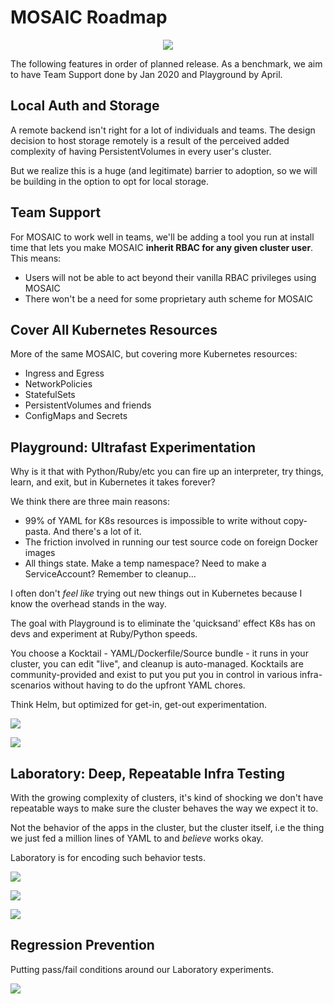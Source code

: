 # MOSAIC Roadmap
<p align="center">
  <img src='https://storage.googleapis.com/nectar-mosaic-public/images/pub-site/ash-on-charizard.png'/>
</p>

The following features in order of planned release. As a benchmark, 
we aim to have Team Support done by Jan 2020 and Playground by April. 

## Local Auth and Storage

A remote backend isn't right for a lot of individuals and teams. The design decision to host storage
remotely is a result of the perceived added complexity of having PersistentVolumes in every user's cluster.

But we realize this is a huge (and legitimate) barrier to adoption, so we will be building in the 
option to opt for local storage.


## Team Support

For MOSAIC to work well in teams, we'll be adding a tool you run at install time that lets you make 
MOSAIC **inherit RBAC for any given cluster user**. This means:
+ Users will not be able to act beyond their vanilla RBAC privileges using MOSAIC
+ There won't be a need for some proprietary auth scheme for MOSAIC 

## Cover All Kubernetes Resources

More of the same MOSAIC, but covering more Kubernetes resources:
+ Ingress and Egress
+ NetworkPolicies 
+ StatefulSets
+ PersistentVolumes and friends
+ ConfigMaps and Secrets

## Playground: Ultrafast Experimentation

Why is it that with Python/Ruby/etc you can fire up an interpreter,
try things, learn, and exit, but in Kubernetes it takes forever?

We think there are three main reasons:
+ 99% of YAML for K8s resources is impossible to write without copy-pasta. And there's a lot of it.
+ The friction involved in running our test source code on foreign Docker images
+ All things state. Make a temp namespace? Need to make a ServiceAccount? Remember to cleanup...       

I often don't *feel like* trying out new things out in Kubernetes because 
I know the overhead stands in the way. 

The goal with Playground is to eliminate the 'quicksand' effect K8s
has on devs and experiment at Ruby/Python speeds.

You choose a Kocktail - YAML/Dockerfile/Source bundle - it runs in your cluster, you can edit "live", and 
cleanup is auto-managed. Kocktails are community-provided and exist to put you put you 
in control in various infra-scenarios without having to do the upfront YAML chores.  

Think Helm, but optimized for get-in, get-out experimentation.

![](https://storage.googleapis.com/nectar-mosaic-public/images/soons/playground/playground-1.png)

![](https://storage.googleapis.com/nectar-mosaic-public/images/soons/playground/playground-2.png)

## Laboratory: Deep, Repeatable Infra Testing

With the growing complexity of clusters, it's kind of shocking we don't have repeatable
ways to make sure the cluster behaves the way we expect it to. 

Not the behavior of the apps in the cluster, but the cluster itself, i.e the thing we just 
fed a million lines of YAML to and *believe* works okay.

Laboratory is for encoding such behavior tests.

![](https://storage.googleapis.com/nectar-mosaic-public/images/soons/experiments/experiments-1.png)

![](https://storage.googleapis.com/nectar-mosaic-public/images/soons/experiments/experiments-2.png)

![](https://storage.googleapis.com/nectar-mosaic-public/images/soons/experiments/experiments-3.png)

## Regression Prevention

Putting pass/fail conditions around our Laboratory experiments.

![](https://storage.googleapis.com/nectar-mosaic-public/images/soons/regression-testing/regression-testing-1.png)